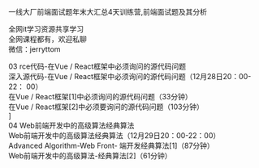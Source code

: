 一线大厂前端面试题年末大汇总4天训练营,前端面试题及其分析

全网it学习资源共享学习<br>全网课程都有，欢迎私聊<br>微信：jerryttom<br>

03 rce代码-在Vue / React框架中必须询问的源代码问题<br> 深入源代码-在Vue / React框架中必须询问的源代码问题（12月28日20：00-22： 00）<br> 在Vue / React框架[1]中必须询问的源代码问题（33分钟）<br> 在Vue / React框架[2]中必须要询问的源代码问题（103分钟）<br> ]<br> 04 Web前端开发中的高级算法经典算法<br> Web前端开发中的高级算法经典算法（12月29日20：00-22：00）<br> Advanced Algorithm-Web Front- 端开发经典算法[1]（87分钟）<br> Web前端开发中的高级算法-经典算法[2]（61分钟）